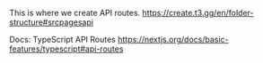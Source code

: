 This is where we create API routes.
https://create.t3.gg/en/folder-structure#srcpagesapi

Docs: TypeScript API Routes
https://nextjs.org/docs/basic-features/typescript#api-routes
